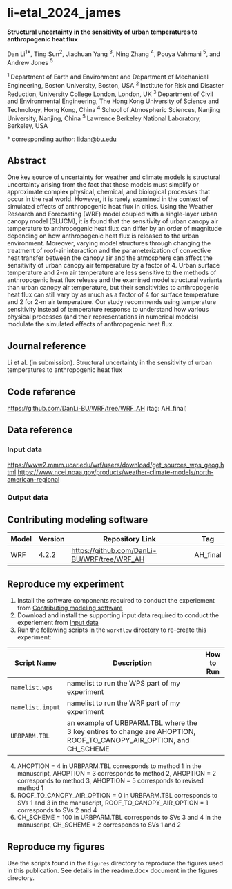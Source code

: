 
# li-etal_2024_james

**Structural uncertainty in the sensitivity of urban temperatures to anthropogenic heat flux**

Dan Li<sup>1\*</sup>, Ting Sun<sup>2</sup>, Jiachuan Yang <sup>3</sup>, Ning Zhang <sup>4</sup>, Pouya Vahmani <sup>5</sup>, and Andrew Jones <sup>5</sup>

<sup>1 </sup> Department of Earth and Environment and Department of Mechanical Engineering, Boston University, Boston, USA
<sup>2 </sup> Institute for Risk and Disaster Reduction, University College London, London, UK
<sup>3 </sup> Department of Civil and Environmental Engineering, The Hong Kong University of Science and Technology, Hong Kong, China
<sup>4 </sup> School of Atmospheric Sciences, Nanjing University, Nanjing, China
<sup>5 </sup> Lawrence Berkeley National Laboratory, Berkeley, USA

\* corresponding author:  lidan@bu.edu

## Abstract
One key source of uncertainty for weather and climate models is structural uncertainty arising from the fact that these models must simplify or approximate complex physical, chemical, and biological processes that occur in the real world.
However, it is rarely examined in the context of simulated effects of anthropogenic heat flux in cities. Using the Weather Research and Forecasting (WRF) model coupled with a single-layer urban canopy model (SLUCM), it is found that the sensitivity of urban canopy air temperature to anthropogenic heat flux can differ by an order of magnitude depending on how anthropogenic heat flux is released to the urban environment.
Moreover, varying model structures through changing the treatment of roof-air interaction and the parameterization of convective heat transfer between the canopy air and the atmosphere can affect the sensitivity of urban canopy air temperature by a factor of 4.
Urban surface temperature and 2-m air temperature are less sensitive to the methods of anthropogenic heat flux release and the examined model structural variants than urban canopy air temperature, but their sensitivities to anthropogenic heat flux can still vary by as much as a factor of 4 for surface temperature and 2 for 2-m air temperature.
Our study recommends using temperature sensitivity instead of temperature response to understand how various physical processes (and their representations in numerical models) modulate the simulated effects of anthropogenic heat flux.

## Journal reference
Li et al. (in submission). Structural uncertainty in the sensitivity of urban temperatures to anthropogenic heat flux

## Code reference

https://github.com/DanLi-BU/WRF/tree/WRF_AH (tag: AH_final)

## Data reference

### Input data

https://www2.mmm.ucar.edu/wrf/users/download/get_sources_wps_geog.html
https://www.ncei.noaa.gov/products/weather-climate-models/north-american-regional

### Output data



## Contributing modeling software
| Model | Version | Repository Link | Tag |
|-------|---------|-----------------|-----|
| WRF | 4.2.2 | https://github.com/DanLi-BU/WRF/tree/WRF_AH | AH_final |

## Reproduce my experiment


1. Install the software components required to conduct the experiement from [Contributing modeling software](#contributing-modeling-software)
2. Download and install the supporting input data required to conduct the experiement from [Input data](#input-data)
3. Run the following scripts in the `workflow` directory to re-create this experiment:

| Script Name | Description | How to Run |
| --- | --- | --- |
| `namelist.wps` | namelist to run the WPS part of my experiment |  |
| `namelist.input` | namelist to run the WRF part of my experiment |  |
| `URBPARM.TBL` | an example of URBPARM.TBL where the 3 key entires to change are AHOPTION, ROOF_TO_CANOPY_AIR_OPTION, and CH_SCHEME |  |

4. AHOPTION = 4 in URBPARM.TBL corresponds to method 1 in the manuscript, AHOPTION = 3 corresponds to method 2, AHOPTION = 2 corresponds to method 3, AHOPTION = 5 corresponds to revised method 1
5. ROOF_TO_CANOPY_AIR_OPTION = 0 in URBPARM.TBL corresponds to SVs 1 and 3 in the manuscript, ROOF_TO_CANOPY_AIR_OPTION = 1 corresponds to SVs 2 and 4
6. CH_SCHEME = 100 in URBPARM.TBL corresponds to SVs 3 and 4 in the manuscript, CH_SCHEME = 2 corresponds to SVs 1 and 2

## Reproduce my figures
Use the scripts found in the `figures` directory to reproduce the figures used in this publication. See details in the readme.docx document in the figures directory.
